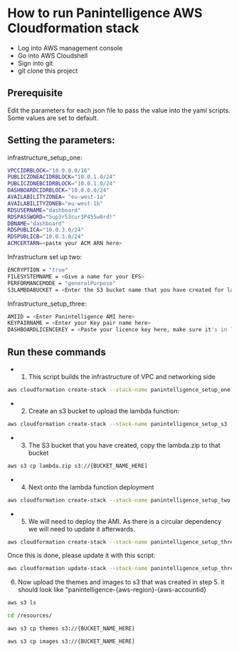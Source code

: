 # How to run Panintelligence AWS Cloudformation stack

- Log into AWS management console
- Go into AWS Cloudshell
- Sign into git 
- git clone this project


## Prerequisite 
Edit the parameters for each json file to pass the value into the yaml scripts. Some values are set to default.

## Setting the parameters:
infrastructure_setup_one:
```BASH
VPCCIDRBLOCK="10.0.0.0/16"
PUBLICZONEACIDRBLOCK="10.0.1.0/24"
PUBLICZONEBCIDRBLOCK="10.0.1.0/24"
DASHBOARDCIDRBLOCK="10.0.0.0/24"
AVAILABILITYZONEA= "eu-west-1a"
AVAILABILITYZONEB="eu-west-1b"
RDSUSERNAME="dashboard"
RDSPASSWORD="5up3r53cur3P455w0rd!"
DBNAME="dashboard"
RDSPUBLICA="10.0.3.0/24"
RDSPUBLICB="10.0.3.0/24"
ACMCERTARN=<paste your ACM ARN here>
```
Infrastructure set up two: 
```BASH
ENCRYPTION = "true"
FILESYSTEMNAME = <Give a name for your EFS>
PERFORMANCEMODE = "generalPurpose"
S3LAMBDABUCKET = <Enter the S3 bucket name that you have created for lambda zip>
```
Infrastructure_setup_three: 

```BASH
AMIID = <Enter Panintelligence AMI here>
KEYPAIRNAME = <Enter your Key pair name here>
DASHBOARDLICENCEKEY = <Paste your licence key here, make sure it's in line>
```
## Run these commands 

- 1) This script builds the infrastructure of VPC and networking side
``` BASH
aws cloudformation create-stack --stack-name panintelligence_setup_one --template-body file://infrastructure_setup_one.yaml --parameters file://setup_one_parameters.json --capabilities CAPABILITY_NAMED_IAM
```

- 2) Create an s3 bucket to upload the lambda function:

```BASH
aws cloudformation create-stack --stack-name panintelligence_setup_s3 --template-body file://s3_creation.yaml --parameters file://s3_parameters.json --capabilities CAPABILITY_NAMED_IAM
```
- 3) The S3 bucket that you have created, copy the lambda.zip to that bucket

```BASH
aws s3 cp lambda.zip s3://{BUCKET_NAME_HERE]
```

- 4) Next onto the lambda function deployment

```BASH
aws cloudformation create-stack --stack-name panintelligence_setup_two --template-body file://infrastructure_setup_two.yml --parameters file://setup_two_parameters.json --capabilities CAPABILITY_NAMED_IAM
```

- 5) We will need to deploy the AMI. As there is a circular dependency we will need to update it afterwards. 
```BASH
aws cloudformation create-stack --stack-name panintelligence_setup_three --template-body file://infrastructure_setup_three.yml --parameters file://setup_three_parameters.json --capabilities CAPABILITY_NAMED_IAM
```
Once this is done, please update it with this script:
```BASH
aws cloudformation update-stack --stack-name panintelligence_setup_three --template-body file://infrastructure_setup_three_update.yml --parameters file://setup_three_parameters.json --capabilities CAPABILITY_NAMED_IAM
```

6) Now upload the themes and images to s3 that was created in step 5.
it should look like "panintelligence-{aws-region}-{aws-accountid}
```BASH
aws s3 ls
```
```BASH
cd /resources/
```
```BASH
aws s3 cp themes s3://{BUCKET_NAME_HERE]
```
```BASH
aws s3 cp images s3://{BUCKET_NAME_HERE]
```






